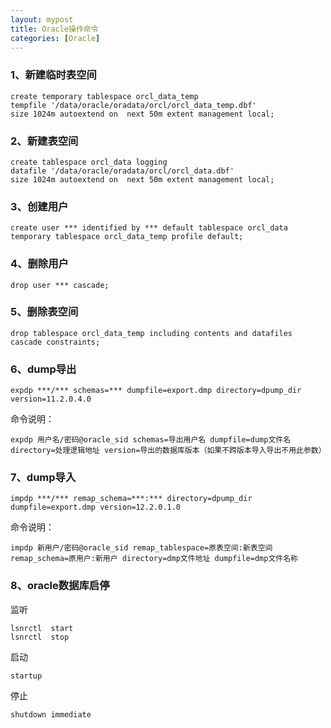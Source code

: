 ```yaml
---
layout: mypost
title: Oracle操作命令
categories: [Oracle]
---
```

### 1、新建临时表空间
```shell
create temporary tablespace orcl_data_temp 
tempfile '/data/oracle/oradata/orcl/orcl_data_temp.dbf' 
size 1024m autoextend on  next 50m extent management local;
```

### 2、新建表空间
```shell
create tablespace orcl_data logging 
datafile '/data/oracle/oradata/orcl/orcl_data.dbf' 
size 1024m autoextend on  next 50m extent management local;
```

### 3、创建用户
```shell
create user *** identified by *** default tablespace orcl_data 
temporary tablespace orcl_data_temp profile default;
```

### 4、删除用户
```shell
drop user *** cascade;
```

### 5、删除表空间
```shell
drop tablespace orcl_data_temp including contents and datafiles cascade constraints;
```

### 6、dump导出
```shell
expdp ***/*** schemas=*** dumpfile=export.dmp directory=dpump_dir version=11.2.0.4.0
```
命令说明：
```shell
expdp 用户名/密码@oracle_sid schemas=导出用户名 dumpfile=dump文件名 
directory=处理逻辑地址 version=导出的数据库版本（如果不跨版本导入导出不用此参数）
```

### 7、dump导入
```shell
impdp ***/*** remap_schema=***:*** directory=dpump_dir 
dumpfile=export.dmp version=12.2.0.1.0
```

命令说明：
```shell
impdp 新用户/密码@oracle_sid remap_tablespace=原表空间:新表空间 
remap_schema=原用户:新用户 directory=dmp文件地址 dumpfile=dmp文件名称
```

### 8、oracle数据库启停
监听
```shell
lsnrctl  start
lsnrctl  stop
```
启动
```shell
startup
```
停止
```shell
shutdown immediate
```